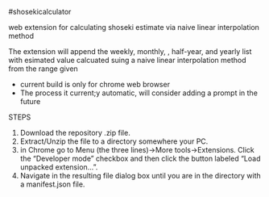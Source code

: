 #shosekicalculator

web extension for calculating shoseki estimate via naive linear interpolation method

The extension will append the weekly, monthly, , half-year, and yearly list with esimated value calcuated suing a naive linear interpolation method from the range given

- current build is only for chrome web browser
- The process it current;y automatic, will consider adding a prompt in the future

STEPS
1. Download the repository .zip file.
2. Extract/Unzip the file to a directory somewhere your PC.
3. in Chrome go to Menu (the three lines)->More tools->Extensions. Click the “Developer mode” checkbox and then click the button labeled “Load unpacked extension…”.
4. Navigate in the resulting file dialog box until you are in the directory with a manifest.json file.

